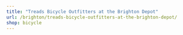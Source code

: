 ```yaml
---
title: "Treads Bicycle Outfitters at the Brighton Depot"
url: /brighton/treads-bicycle-outfitters-at-the-brighton-depot/
shop: bicycle
---
```

